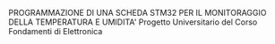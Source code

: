 PROGRAMMAZIONE DI UNA SCHEDA STM32 
PER IL MONITORAGGIO DELLA TEMPERATURA E UMIDITA'
Progetto Universitario del Corso Fondamenti di Elettronica
